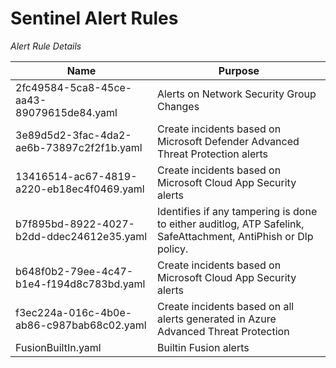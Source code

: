 # Sentinel Alert Rules

*Alert Rule Details*

| Name                                      | Purpose                                                      |
| ----------------------------------------- | ------------------------------------------------------------ |
| 2fc49584-5ca8-45ce-aa43-89079615de84.yaml | Alerts on Network Security Group Changes                     |
| 3e89d5d2-3fac-4da2-ae6b-73897c2f2f1b.yaml | Create incidents based on Microsoft Defender Advanced Threat Protection alerts |
| 13416514-ac67-4819-a220-eb18ec4f0469.yaml | Create incidents based on Microsoft Cloud App Security alerts |
| b7f895bd-8922-4027-b2dd-ddec24612e35.yaml | Identifies if any tampering is done to either auditlog, ATP Safelink, SafeAttachment, AntiPhish or Dlp policy. |
| b648f0b2-79ee-4c47-b1e4-f194d8c783bd.yaml | Create incidents based on Microsoft Cloud App Security alerts |
| f3ec224a-016c-4b0e-ab86-c987bab68c02.yaml | Create incidents based on all alerts generated in Azure Advanced Threat Protection |
| FusionBuiltIn.yaml                        | Builtin Fusion alerts                                        |



